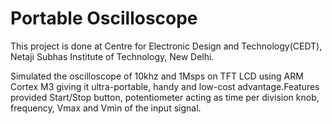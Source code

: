 Portable Oscilloscope
=====================

This project is done at Centre for Electronic Design and Technology(CEDT), 
Netaji Subhas Institute of Technology, New Delhi.

Simulated the oscilloscope of 10khz and 1Msps on TFT LCD using ARM Cortex M3 giving it ultra-portable, 
handy and low-cost advantage.Features provided Start/Stop button, potentiometer acting as time per division knob, 
frequency, Vmax and Vmin of the input signal.
